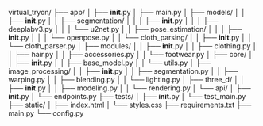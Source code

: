 virtual_tryon/
├── app/
│   ├── __init__.py
│   ├── main.py
│   ├── models/
│   │   ├── __init__.py
│   │   ├── segmentation/
│   │   │   ├── __init__.py
│   │   │   ├── deeplabv3.py
│   │   │   └── u2net.py
│   │   ├── pose_estimation/
│   │   │   ├── __init__.py
│   │   │   └── openpose.py
│   │   └── cloth_parsing/
│   │       ├── __init__.py
│   │       └── cloth_parser.py
│   ├── modules/
│   │   ├── __init__.py
│   │   ├── clothing.py
│   │   ├── hair.py
│   │   ├── accessories.py
│   │   └── footwear.py
│   ├── core/
│   │   ├── __init__.py
│   │   ├── base_model.py
│   │   └── utils.py
│   ├── image_processing/
│   │   ├── __init__.py
│   │   ├── segmentation.py
│   │   ├── warping.py
│   │   ├── blending.py
│   │   └── lighting.py
│   ├── three_d/
│   │   ├── __init__.py
│   │   ├── modeling.py
│   │   └── rendering.py
│   └── api/
│       ├── __init__.py
│       └── endpoints.py
├── tests/
│   ├── __init__.py
│   └── test_main.py
├── static/
│   ├── index.html
│   └── styles.css
├── requirements.txt
├── main.py
└── config.py
